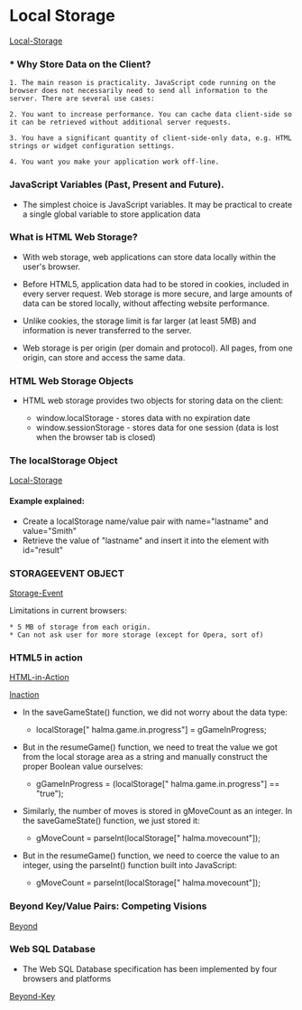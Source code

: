 # Local Storage

[Local-Storage](images/localstorage.jpg)


### * Why Store Data on the Client?

    1. The main reason is practicality. JavaScript code running on the browser does not necessarily need to send all information to the server. There are several use cases:

    2. You want to increase performance. You can cache data client-side so it can be retrieved without additional server requests.

    3. You have a significant quantity of client-side-only data, e.g. HTML strings or widget configuration settings.

    4. You want you make your application work off-line.

### JavaScript Variables (Past, Present and Future).

* The simplest choice is JavaScript variables. It may be practical to create a single global variable to store application data


### What is HTML Web Storage?

* With web storage, web applications can store data locally within the user's browser.

* Before HTML5, application data had to be stored in cookies, included in every server request. Web storage is more secure, and large amounts of data can be stored locally, without affecting website performance.

* Unlike cookies, the storage limit is far larger (at least 5MB) and information is never transferred to the server.

* Web storage is per origin (per domain and protocol). All pages, from one origin, can store and access the same data.

### HTML Web Storage Objects

* HTML web storage provides two objects for storing data on the client:

    * window.localStorage - stores data with no expiration date
    * window.sessionStorage - stores data for one session (data is lost when the browser tab is closed)

### The localStorage Object

[Local-Storage](images/localstorage.png)

#### Example explained:

* Create a localStorage name/value pair with name="lastname" and value="Smith"
* Retrieve the value of "lastname" and insert it into the element with id="result"


### STORAGEEVENT OBJECT

[Storage-Event](images/storageevent.png)

Limitations in current browsers:

    * 5 MB of storage from each origin.
    * Can not ask user for more storage (except for Opera, sort of)


### HTML5 in action

[HTML-in-Action](images/htmlInAction.jpg)

[Inaction](images/inaction.jpg)


* In the saveGameState() function, we did not worry about the data type:
    * localStorage[" halma.game.in.progress"] = gGameInProgress;

* But in the resumeGame() function, we need to treat the value we got from   the local storage area as a string and manually construct the proper Boolean value ourselves:
    * gGameInProgress = (localStorage[" halma.game.in.progress"] == "true");

* Similarly, the number of moves is stored in gMoveCount as an integer. In the saveGameState() function, we just stored it:
    * gMoveCount = parseInt(localStorage[" halma.movecount"]);

* But in the resumeGame() function, we need to coerce the value to an integer, using the parseInt() function built into JavaScript:
    * gMoveCount = parseInt(localStorage[" halma.movecount"]);


### Beyond Key/Value Pairs: Competing Visions

[Beyond](images/beyond.jpg)

### Web SQL Database

* The Web SQL Database specification has been implemented by four browsers and platforms

[Beyond-Key](images/beyondkey.png)


















